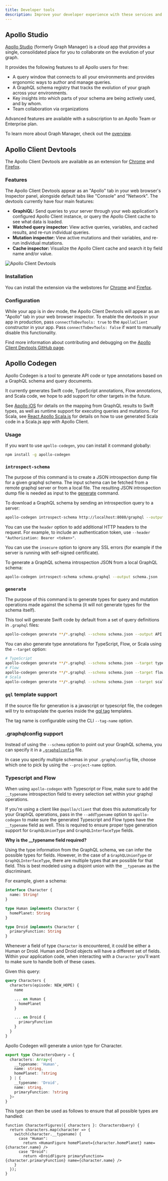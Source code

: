 ```yaml
---
title: Developer tools
description: Improve your developer experience with these services and extensions
---
```


## Apollo Studio

[Apollo Studio](https://www.apollographql.com/docs/platform/graph-manager-overview/) (formerly Graph Manager) is a cloud app that provides a single, consolidated place for you to collaborate on the evolution of your graph.

It provides the following features to all Apollo users for free:

- A query window that connects to all your environments and provides ergonomic ways to author and manage queries.
- A GraphQL schema registry that tracks the evolution of your graph across your environments.
- Key insights into which parts of your schema are being actively used, and by whom.
- Team collaboration via organizations

Advanced features are available with a subscription to an Apollo Team or Enterprise plan.

To learn more about Graph Manager, check out the [overview](https://www.apollographql.com/docs/platform/graph-manager-overview/).

## Apollo Client Devtools

The Apollo Client Devtools are available as an extension for [Chrome](https://chrome.google.com/webstore/detail/apollo-client-developer-t/jdkknkkbebbapilgoeccciglkfbmbnfm) and [Firefox](https://addons.mozilla.org/en-US/firefox/addon/apollo-developer-tools/).

### Features

The Apollo Client Devtools appear as an "Apollo" tab in your web browser's Inspector panel, alongside default tabs like "Console" and "Network". The devtools currently have four main features:

- **GraphiQL:** Send queries to your server through your web application's configured Apollo Client instance, or query the Apollo Client cache to see what data is loaded.
- **Watched query inspector:** View active queries, variables, and cached results, and re-run individual queries.
- **Mutation inspector:** View active mutations and their variables, and re-run individual mutations.
- **Cache inspector:** Visualize the Apollo Client cache and search it by field name and/or value.

![Apollo Client Devtools](../assets/devtools/apollo-client-devtools/ac-browser-devtools-3.png)

### Installation

You can install the extension via the webstores for [Chrome](https://chrome.google.com/webstore/detail/apollo-client-developer-t/jdkknkkbebbapilgoeccciglkfbmbnfm) and [Firefox](https://addons.mozilla.org/en-US/firefox/addon/apollo-developer-tools/).

### Configuration

While your app is in dev mode, the Apollo Client Devtools will appear as an "Apollo" tab in your web browser inspector. To enable the devtools in your app in production, pass `connectToDevTools: true` to the `ApolloClient` constructor in your app. Pass `connectToDevTools: false` if want to manually disable this functionality.

Find more information about contributing and debugging on the [Apollo Client Devtools GitHub page](https://github.com/apollographql/apollo-client-devtools).


## Apollo Codegen

Apollo Codegen is a tool to generate API code or type annotations based on a GraphQL schema and query documents.

It currently generates Swift code, TypeScript annotations, Flow annotations, and Scala code, we hope to add support for other targets in the future.

See [Apollo iOS](https://github.com/apollographql/apollo-ios) for details on the mapping from GraphQL results to Swift types, as well as runtime support for executing queries and mutations. For Scala, see [React Apollo Scala.js](https://github.com/apollographql/react-apollo-scalajs) for details on how to use generated Scala code in a Scala.js app with Apollo Client.

### Usage

If you want to use `apollo-codegen`, you can install it command globally:

```bash
npm install -g apollo-codegen
```

### `introspect-schema`

The purpose of this command is to create a JSON introspection dump file for a given graphql schema. The input schema can be fetched from a remote graphql server or from a local file. The resulting JSON introspection dump file is needed as input to the [generate](#generate) command.

To download a GraphQL schema by sending an introspection query to a server:

```bash
apollo-codegen introspect-schema http://localhost:8080/graphql --output schema.json
```

You can use the `header` option to add additional HTTP headers to the request. For example, to include an authentication token, use `--header "Authorization: Bearer <token>"`.

You can use the `insecure` option to ignore any SSL errors (for example if the server is running with self-signed certificate).

To generate a GraphQL schema introspection JSON from a local GraphQL schema:

```bash
apollo-codegen introspect-schema schema.graphql --output schema.json
```

### `generate`

The purpose of this command is to generate types for query and mutation operations made against the schema (it will not generate types for the schema itself).

This tool will generate Swift code by default from a set of query definitions in `.graphql` files:

```bash
apollo-codegen generate **/*.graphql --schema schema.json --output API.swift
```

You can also generate type annotations for TypeScript, Flow, or Scala using the `--target` option:

```bash
# TypeScript
apollo-codegen generate **/*.graphql --schema schema.json --target typescript --output operation-result-types.ts
# Flow
apollo-codegen generate **/*.graphql --schema schema.json --target flow --output operation-result-types.flow.js
# Scala
apollo-codegen generate **/*.graphql --schema schema.json --target scala --output operation-result-types.scala
```

### `gql` template support

If the source file for generation is a javascript or typescript file, the codegen will try to extrapolate the queries inside the [gql tag](https://github.com/apollographql/graphql-tag) templates.

The tag name is configurable using the CLI `--tag-name` option.

### .graphqlconfig support

Instead of using the `--schema` option to point out your GraphQL schema, you can specify it in a [`.graphqlconfig`](https://github.com/graphcool/graphql-config) file.

In case you specify multiple schemas in your `.graphqlconfig` file, choose which one to pick by using the `--project-name` option.

### Typescript and Flow

When using `apollo-codegen` with Typescript or Flow, make sure to add the `__typename` introspection field to every selection set within your graphql operations.

If you're using a client like `@apollo/client` that does this automatically for your GraphQL operations, pass in the `--addTypename` option to `apollo-codegen` to make sure the generated Typescript and Flow types have the `__typename` field as well. This is required to ensure proper type generation support for `GraphQLUnionType` and `GraphQLInterfaceType` fields.

**Why is the __typename field required?**

Using the type information from the GraphQL schema, we can infer the possible types for fields. However, in the case of a `GraphQLUnionType` or `GraphQLInterfaceType`, there are multiple types that are possible for that field. This is best modeled using a disjoint union with the `__typename`
as the discriminant.

For example, given a schema:

```graphql
interface Character {
  name: String!
}

type Human implements Character {
  homePlanet: String
}

type Droid implements Character {
  primaryFunction: String
}
```

Whenever a field of type `Character` is encountered, it could be either a Human or Droid. Human and Droid objects
will have a different set of fields. Within your application code, when interacting with a `Character` you'll want to make sure to handle both of these cases.

Given this query:

```graphql
query Characters {
  characters(episode: NEW_HOPE) {
    name

    ... on Human {
      homePlanet
    }

    ... on Droid {
      primaryFunction
    }
  }
}
```

Apollo Codegen will generate a union type for Character.

```ts
export type CharactersQuery = {
  characters: Array<{
    __typename: 'Human',
    name: string,
    homePlanet: ?string
  } | {
    __typename: 'Droid',
    name: string,
    primaryFunction: ?string
  }>
}
```

This type can then be used as follows to ensure that all possible types are handled:

```tsx
function CharacterFigures({ characters }: CharactersQuery) {
  return characters.map(character => {
    switch(character.__typename) {
      case "Human":
        return <HumanFigure homePlanet={character.homePlanet} name={character.name} />
      case "Droid":
        return <DroidFigure primaryFunction={character.primaryFunction} name={character.name} />
    }
  });
}
```
